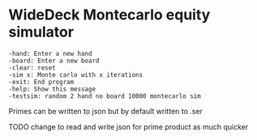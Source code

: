 # WideDeck Montecarlo equity simulator

    -hand: Enter a new hand
    -board: Enter a new board
    -clear: reset
    -sim x: Monte carlo with x iterations
    -exit: End program
    -help: Show this message
    -testsim: random 2 hand no board 10000 montecarlo sim

Primes can be written to json but by default written to .ser

TODO change to read and write json for prime product as much quicker